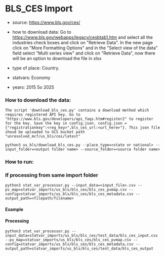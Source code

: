 # BLS_CES Import

- source: https://www.bls.gov/ces/ 

- how to download data: Go to https://www.bls.gov/webapps/legacy/cesbtab1.htm and select all the industries check boxes and click on "Retrieve Data".
In the new page click on "More Formatting Options" and in the "Select view of the data" field select "Multi series view" and click on "Retrieve Data", now there will be an option to download the file in xlsx

- type of place: Country.

- statvars: Economy

- years: 2015 5o 2025
### How to download the data:
`The script 'download_bls_ces.py' contains a download method which requires registered API key. Go to "https://www.bls.gov/developers/api_faqs.htm#register2" to register for the key. Save the key in config.json. config.json = {"registrationkey":<reg_key>",bls_ces_url:<url_here>"}. This json file shoud be uploaded to GCS bucket path "unresolved_mcf/us_bls/ces/latest"`



`python3 us_bls/download_bls_ces.py --place_type=<state or national> --input_folder=<output folder name> --source_folder=<source folder name>`

### How to run:
### If processing from same import folder
`python3 stat_var_processor.py --input_data=<input_file>.csv --pv_map=statvar_imports/us_bls/bls_ces/bls_ces_pvmap.csv --config=statvar_imports/us_bls/bls_ces/bls_ces_metadata.csv --output_path=<filepath/filename>`

#### Example
#### Processing
`python3 stat_var_processor.py --input_data=statvar_imports/us_bls/bls_ces/test_data/bls_ces_input.csv --pv_map=statvar_imports/us_bls/bls_ces/bls_ces_pvmap.csv --config=statvar_imports/us_bls/bls_ces/bls_ces_metadata.csv --output_path=statvar_imports/us_bls/bls_ces/test_data/bls_ces_output`
